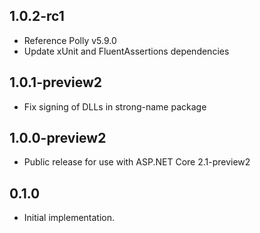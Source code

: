 ## 1.0.2-rc1
- Reference Polly v5.9.0
- Update xUnit and FluentAssertions dependencies

## 1.0.1-preview2
- Fix signing of DLLs in strong-name package

## 1.0.0-preview2

- Public release for use with ASP.NET Core 2.1-preview2

## 0.1.0

- Initial implementation.